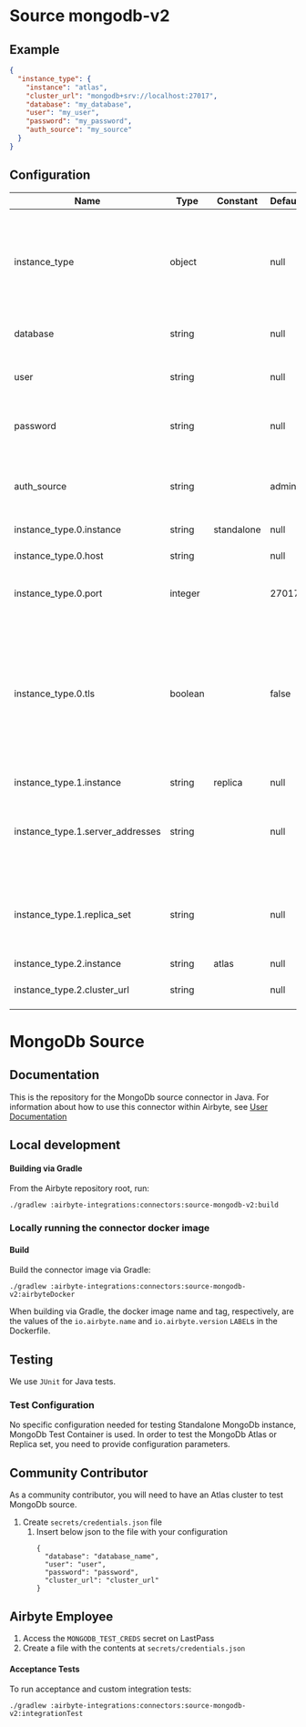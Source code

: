 # Source mongodb-v2

## Example
```json
{
  "instance_type": {
    "instance": "atlas",
    "cluster_url": "mongodb+srv://localhost:27017",
    "database": "my_database",
    "user": "my_user",
    "password": "my_password",
    "auth_source": "my_source"
  }
}
```

## Configuration
| Name | Type | Constant | Default | Description |
| --- | --- | --- | --- | --- |
|instance_type|object||null|The MongoDb instance to connect to. For MongoDB Atlas and Replica Set TLS connection is used by default.|
|database|string||null|The database you want to replicate.|
|user|string||null|The username which is used to access the database.|
|password|string||null|The password associated with this username.|
|auth_source|string||admin|The authentication source where the user information is stored.|
|instance_type.0.instance|string|standalone|null||
|instance_type.0.host|string||null|The host name of the Mongo database.|
|instance_type.0.port|integer||27017|The port of the Mongo database.|
|instance_type.0.tls|boolean||false|Indicates whether TLS encryption protocol will be used to connect to MongoDB. It is recommended to use TLS connection if possible. For more information see <a href="https://docs.airbyte.com/integrations/sources/mongodb-v2">documentation</a>.|
|instance_type.1.instance|string|replica|null||
|instance_type.1.server_addresses|string||null|The members of a replica set. Please specify `host`:`port` of each member separated by comma.|
|instance_type.1.replica_set|string||null|A replica set in MongoDB is a group of mongod processes that maintain the same data set.|
|instance_type.2.instance|string|atlas|null||
|instance_type.2.cluster_url|string||null|The URL of a cluster to connect to.|

# MongoDb Source

## Documentation
This is the repository for the MongoDb source connector in Java.
For information about how to use this connector within Airbyte, see [User Documentation](https://docs.airbyte.io/integrations/sources/mongodb-v2)

## Local development

#### Building via Gradle
From the Airbyte repository root, run:
```
./gradlew :airbyte-integrations:connectors:source-mongodb-v2:build
```

### Locally running the connector docker image

#### Build
Build the connector image via Gradle:
```
./gradlew :airbyte-integrations:connectors:source-mongodb-v2:airbyteDocker
```
When building via Gradle, the docker image name and tag, respectively, are the values of the `io.airbyte.name` and `io.airbyte.version` `LABEL`s in
the Dockerfile.

## Testing
We use `JUnit` for Java tests.

### Test Configuration

No specific configuration needed for testing Standalone MongoDb instance, MongoDb Test Container is used.
In order to test the MongoDb Atlas or Replica set, you need to provide configuration parameters.

## Community Contributor

As a community contributor, you will need to have an Atlas cluster to test MongoDb source.

1. Create `secrets/credentials.json` file
   1. Insert below json to the file with your configuration
       ```
      {
         "database": "database_name",
         "user": "user",
         "password": "password",
         "cluster_url": "cluster_url"
       }
      ```

## Airbyte Employee

1. Access the `MONGODB_TEST_CREDS` secret on LastPass
1. Create a file with the contents at `secrets/credentials.json`


#### Acceptance Tests
To run acceptance and custom integration tests:
```
./gradlew :airbyte-integrations:connectors:source-mongodb-v2:integrationTest
```
